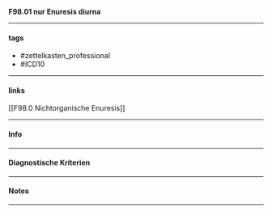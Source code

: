 __F98.01 nur Enuresis diurna__

___________________________________________
#### tags

- #zettelkasten_professional
- #ICD10 
___________________________________________
#### links

[[F98.0 Nichtorganische Enuresis]]

___________________________________________
#### Info

___________________________________________
#### Diagnostische Kriterien

___________________________________________
#### Notes

___________________________________________

